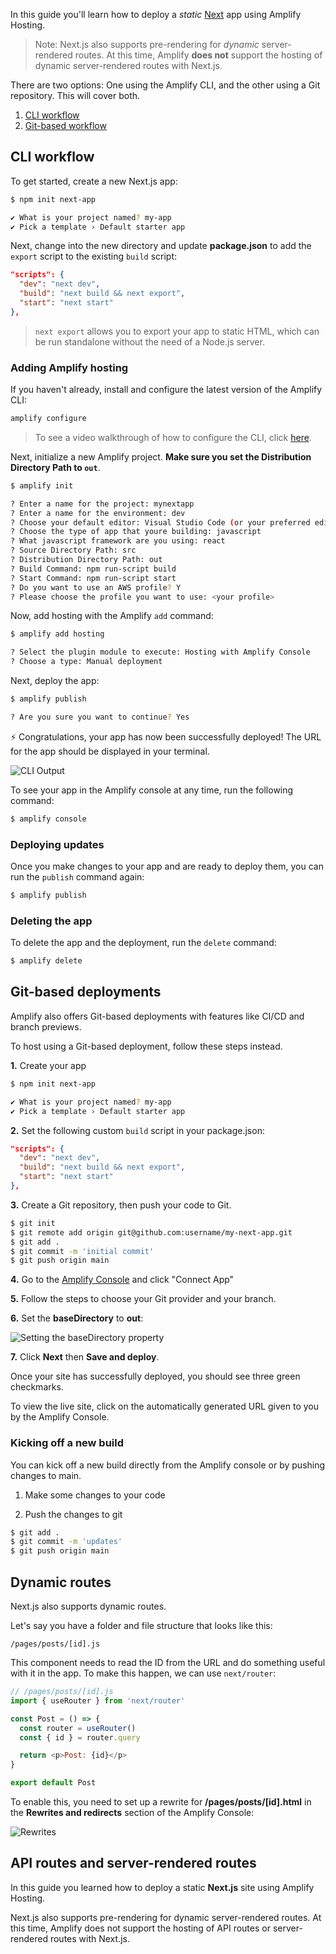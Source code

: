 In this guide you'll learn how to deploy a *static* [Next](https://nextjs.org/) app using Amplify Hosting.

> Note: Next.js also supports pre-rendering for *dynamic* server-rendered routes. At this time, Amplify **does not** support the hosting of dynamic server-rendered routes with Next.js.

There are two options: One using the Amplify CLI, and the other using a Git repository. This will cover both.

1. [CLI workflow](#cli-workflow)
2. [Git-based workflow](#git-based-deployments)

## CLI workflow

To get started, create a new Next.js app:

```sh
$ npm init next-app

✔ What is your project named? my-app
✔ Pick a template › Default starter app
```

Next, change into the new directory and update __package.json__ to add the `export` script to the existing `build` script:

```json
"scripts": {
  "dev": "next dev",
  "build": "next build && next export",
  "start": "next start"
},
```

> `next export` allows you to export your app to static HTML, which can be run standalone without the need of a Node.js server.

### Adding Amplify hosting

If you haven't already, install and configure the latest version of the Amplify CLI:

<inline-fragment src="~/fragments/cli-install-block.md"></inline-fragment>

```bash
amplify configure
```

> To see a video walkthrough of how to configure the CLI, click [here](https://www.youtube.com/watch?v=fWbM5DLh25U).

Next, initialize a new Amplify project. __Make sure you set the Distribution Directory Path to `out`__.

```sh
$ amplify init

? Enter a name for the project: mynextapp
? Enter a name for the environment: dev
? Choose your default editor: Visual Studio Code (or your preferred editor)
? Choose the type of app that youre building: javascript
? What javascript framework are you using: react
? Source Directory Path: src
? Distribution Directory Path: out
? Build Command: npm run-script build
? Start Command: npm run-script start
? Do you want to use an AWS profile? Y
? Please choose the profile you want to use: <your profile>
```

Now, add hosting with the Amplify `add` command:

```sh
$ amplify add hosting

? Select the plugin module to execute: Hosting with Amplify Console
? Choose a type: Manual deployment
```

Next, deploy the app:

```sh
$ amplify publish

? Are you sure you want to continue? Yes
```

⚡️ Congratulations, your app has now been successfully deployed! The URL for the app should be displayed in your terminal.

![CLI Output](~/images/hosting/next/cli-output.png)

To see your app in the Amplify console at any time, run the following command:

```sh
$ amplify console
```

### Deploying updates

Once you make changes to your app and are ready to deploy them, you can run the `publish` command again:

```sh
$ amplify publish
```

### Deleting the app

To delete the app and the deployment, run the `delete` command:

```sh
$ amplify delete
```

## Git-based deployments

Amplify also offers Git-based deployments with features like CI/CD and branch previews.

To host using a Git-based deployment, follow these steps instead.

__1.__ Create your app

```sh
$ npm init next-app

✔ What is your project named? my-app
✔ Pick a template › Default starter app
```

__2.__ Set the following custom `build` script in your package.json:

```json
"scripts": {
  "dev": "next dev",
  "build": "next build && next export",
  "start": "next start"
},
```

__3.__ Create a Git repository, then push your code to Git.

```sh
$ git init
$ git remote add origin git@github.com:username/my-next-app.git
$ git add .
$ git commit -m 'initial commit'
$ git push origin main
```

__4.__ Go to the [Amplify Console](https://console.aws.amazon.com/amplify) and click "Connect App"

__5.__ Follow the steps to choose your Git provider and your branch.

__6.__ Set the __baseDirectory__ to __out__:

![Setting the baseDirectory property](~/images/hosting/next/build-config.png)

__7.__ Click __Next__ then __Save and deploy__.

Once your site has successfully deployed, you should see three green checkmarks.

To view the live site, click on the automatically generated URL given to you by the Amplify Console.

### Kicking off a new build

You can kick off a new build directly from the Amplify console or by pushing changes to main.

1. Make some changes to your code

2. Push the changes to git

```sh
$ git add .
$ git commit -m 'updates'
$ git push origin main
```

## Dynamic routes

Next.js also supports dynamic routes.

Let's say you have a folder and file structure that looks like this:

```
/pages/posts/[id].js
```

This component needs to read the ID from the URL and do something useful with it in the app. To make this happen, we can use `next/router`:

```javascript
// /pages/posts/[id].js
import { useRouter } from 'next/router'

const Post = () => {
  const router = useRouter()
  const { id } = router.query

  return <p>Post: {id}</p>
}

export default Post
```

To enable this, you need to set up a rewrite for __/pages/posts/[id].html__ in the __Rewrites and redirects__ section of the Amplify Console:

![Rewrites](~/images/hosting/next/rewrites.png)

## API routes and server-rendered routes

In this guide you learned how to deploy a static __Next.js__ site using Amplify Hosting.

Next.js also supports pre-rendering for dynamic server-rendered routes. At this time, Amplify does not support the hosting of API routes or server-rendered routes with Next.js.